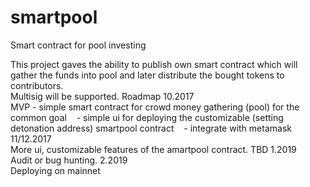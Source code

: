 # smartpool
Smart contract for pool investing

This project gaves the ability to publish own smart contract which will gather the funds into pool and later distribute the bought tokens to contributors.</br>
Multisig will be supported.
Roadmap
10.2017</br>
MVP - simple smart contract for crowd money gathering (pool) for the common goal
    - simple ui for deploying the customizable (setting detonation address) smartpool contract
    - integrate with metamask
11/12.2017</br>
More ui, customizable features of the amartpool contract. TBD
1.2019</br>
Audit or bug hunting.
2.2019</br>
Deploying on mainnet


